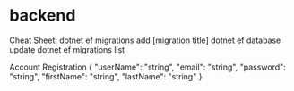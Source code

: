 # backend

Cheat Sheet:
	dotnet ef migrations add [migration title]
	dotnet ef database update
	dotnet ef migrations list

Account Registration 
{
  "userName": "string",
  "email": "string",
  "password": "string",
  "firstName": "string",
  "lastName": "string"
}
